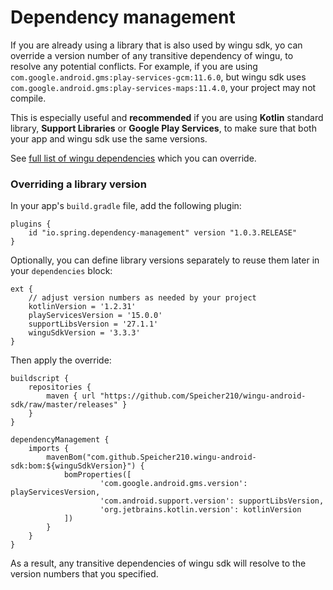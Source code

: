 # Dependency management

If you are already using a library that is also used by wingu sdk, yo can override a version number of any transitive dependency of wingu, to resolve any potential conflicts. For example, if you are using `com.google.android.gms:play-services-gcm:11.6.0`, but wingu sdk uses `com.google.android.gms:play-services-maps:11.4.0`, your project may not compile.

This is especially useful and __recommended__ if you are using __Kotlin__ standard library, __Support Libraries__ or __Google Play Services__, to make sure that both your app and wingu sdk use the same versions.

See [full list of wingu dependencies](../releases/com/github/Speicher210/wingu-android-sdk/bom/3.3.3/bom-3.3.3.pom) which you can override.

### Overriding a library version

In your app's `build.gradle` file, add the following plugin:

```
plugins {
    id "io.spring.dependency-management" version "1.0.3.RELEASE"
}
```

Optionally, you can define library versions separately to reuse them later in your `dependencies` block:

```
ext {
    // adjust version numbers as needed by your project
    kotlinVersion = '1.2.31'
    playServicesVersion = '15.0.0'
    supportLibsVersion = '27.1.1'
    winguSdkVersion = '3.3.3'
}
```

Then apply the override:

```
buildscript {
    repositories {
        maven { url "https://github.com/Speicher210/wingu-android-sdk/raw/master/releases" }
    }
}

dependencyManagement {
    imports {
        mavenBom("com.github.Speicher210.wingu-android-sdk:bom:${winguSdkVersion}") {
            bomProperties([
                    'com.google.android.gms.version': playServicesVersion,
                    'com.android.support.version': supportLibsVersion,
                    'org.jetbrains.kotlin.version': kotlinVersion
            ])
        }
    }
}
```

As a result, any transitive dependencies of wingu sdk will resolve to the version numbers that you specified.
